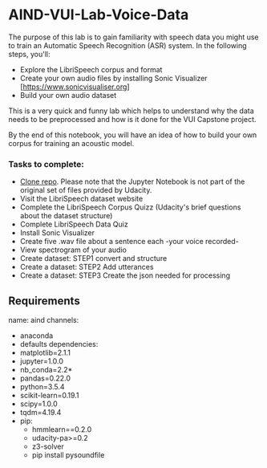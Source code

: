 # AIND-VUI-Lab-Voice-Data

The purpose of this lab is to gain familiarity with speech data you might use to train an Automatic Speech Recognition (ASR) system. In the following steps, you'll:

* Explore the LibriSpeech corpus and format
* Create your own audio files by installing Sonic Visualizer [https://www.sonicvisualiser.org]
* Build your own audio dataset

This is a very quick and funny lab which helps to understand why the data needs to be preprocessed and how is it done for the VUI Capstone project. 

By the end of this notebook, you will have an idea of how to build your own corpus for training an acoustic model. 


### Tasks to complete: 

* [Clone repo](https://github.com/udacity/AIND-VUI-Lab-Voice-Data). Please note that the Jupyter Notebook is not part of the original set of files provided by Udacity.
* Visit the LibriSpeech dataset website
* Complete the LibriSpeech Corpus Quizz (Udacity's brief questions about the dataset structure)
* Complete LibriSpeech Data Quiz
* Install Sonic Visualizer
* Create five .wav file about a sentence each -your voice recorded-
* View spectrogram of your audio
* Create dataset: STEP1 convert and structure
* Create a dataset: STEP2 Add utterances
* Create a dataset: STEP3 Create the json needed for processing

## Requirements

name: aind
channels:
- anaconda
- defaults
dependencies:
- matplotlib=2.1.1
- jupyter=1.0.0
- nb_conda=2.2*
- pandas=0.22.0
- python=3.5.4
- scikit-learn=0.19.1
- scipy=1.0.0
- tqdm=4.19.4
- pip:
  - hmmlearn==0.2.0
  - udacity-pa>=0.2
  - z3-solver
  - pip install pysoundfile 